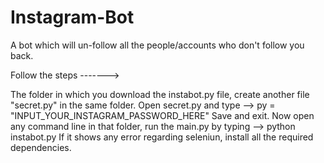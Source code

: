 # Instagram-Bot
A bot which will un-follow all the people/accounts who don't follow you back.

Follow the steps ------->

The folder in which you download the instabot.py file, create another file "secret.py" in the same folder.
Open secret.py and type --> py = "INPUT_YOUR_INSTAGRAM_PASSWORD_HERE"
Save and exit.
Now open any command line in that folder, run the main.py by typing --> python instabot.py
If it shows any error regarding seleniun, install all the required dependencies.
